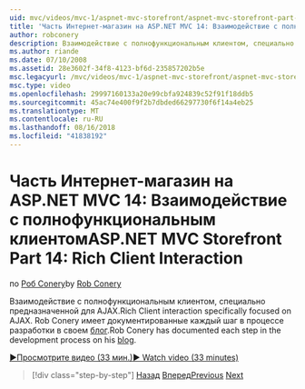 ```yaml
---
uid: mvc/videos/mvc-1/aspnet-mvc-storefront/aspnet-mvc-storefront-part-14-rich-client-interaction
title: 'Часть Интернет-магазин на ASP.NET MVC 14: Взаимодействие с полнофункциональным клиентом | Документация Майкрософт'
author: robconery
description: Взаимодействие с полнофункциональным клиентом, специально предназначенной для AJAX. Rob Conery имеет документированные каждый шаг в процессе разработки в своем блоге.
ms.author: riande
ms.date: 07/10/2008
ms.assetid: 28e3602f-34f8-4123-bf6d-235857202b5e
msc.legacyurl: /mvc/videos/mvc-1/aspnet-mvc-storefront/aspnet-mvc-storefront-part-14-rich-client-interaction
msc.type: video
ms.openlocfilehash: 29997160133a20e99cbfa924839c52f91f18ddb5
ms.sourcegitcommit: 45ac74e400f9f2b7dbded66297730f6f14a4eb25
ms.translationtype: MT
ms.contentlocale: ru-RU
ms.lasthandoff: 08/16/2018
ms.locfileid: "41838192"
---
```

<a name="aspnet-mvc-storefront-part-14-rich-client-interaction"></a><span data-ttu-id="4386b-104">Часть Интернет-магазин на ASP.NET MVC 14: Взаимодействие с полнофункциональным клиентом</span><span class="sxs-lookup"><span data-stu-id="4386b-104">ASP.NET MVC Storefront Part 14: Rich Client Interaction</span></span>
====================
<span data-ttu-id="4386b-105">по [Роб Conery](https://github.com/robconery)</span><span class="sxs-lookup"><span data-stu-id="4386b-105">by [Rob Conery](https://github.com/robconery)</span></span>

<span data-ttu-id="4386b-106">Взаимодействие с полнофункциональным клиентом, специально предназначенной для AJAX.</span><span class="sxs-lookup"><span data-stu-id="4386b-106">Rich Client interaction specifically focused on AJAX.</span></span> <span data-ttu-id="4386b-107">Rob Conery имеет документированные каждый шаг в процессе разработки в своем [блог](http://blog.wekeroad.com/mvc-storefront/mvcstore-part-14/).</span><span class="sxs-lookup"><span data-stu-id="4386b-107">Rob Conery has documented each step in the development process on his [blog](http://blog.wekeroad.com/mvc-storefront/mvcstore-part-14/).</span></span>

[<span data-ttu-id="4386b-108">&#9654;Просмотрите видео (33 мин.)</span><span class="sxs-lookup"><span data-stu-id="4386b-108">&#9654; Watch video (33 minutes)</span></span>](https://channel9.msdn.com/Blogs/ASP-NET-Site-Videos/aspnet-mvc-storefront-part-14-rich-client-interaction)

> [!div class="step-by-step"]
> <span data-ttu-id="4386b-109">[Назад](aspnet-mvc-storefront-part-13-dependency-injection.md)
> [Вперед](aspnet-mvc-storefront-part-15-public-code-review.md)</span><span class="sxs-lookup"><span data-stu-id="4386b-109">[Previous](aspnet-mvc-storefront-part-13-dependency-injection.md)
[Next](aspnet-mvc-storefront-part-15-public-code-review.md)</span></span>
